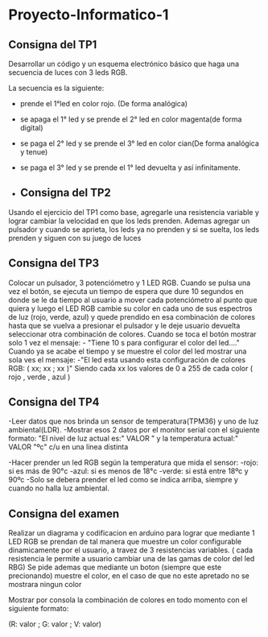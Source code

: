 # Proyecto-Informatico-1

## Consigna del TP1

Desarrollar un código y un esquema electrónico básico que haga una secuencia de luces con 3 leds RGB.

La secuencia es la siguiente: 
- prende el 1°led en color rojo. (De forma analógica)
- se apaga el 1° led y se prende el 2° led en color magenta(de forma digital)
- se paga el 2° led y se prende el 3° led en color cian(De forma analógica y tenue)
- se paga el 3° led y se prende el 1° led  devuelta y así infinitamente.

- ## Consigna del TP2

Usando el ejercicio del TP1 como base, agregarle una resistencia variable y lograr cambiar la velocidad en que los leds prenden.
Ademas agregar un pulsador y  cuando se aprieta, los leds ya no prenden y si se suelta, los leds prenden y siguen con su juego de luces

## Consigna del TP3

Colocar un pulsador, 3 potenciómetro y 1 LED RGB. 
Cuando se pulsa una vez el botón, se ejecuta un tiempo de espera que dure 10 segundos en donde se le da tiempo al usuario a mover cada potenciómetro al punto que quiera y luego el LED RGB cambie su color en cada uno de sus espectros de luz (rojo, verde, azul) y quede prendido en esa combinación de colores hasta que se vuelva a presionar el pulsador y le deje usuario devuelta seleccionar otra combinación de colores.
Cuando se toca el botón mostrar solo 1 vez el mensaje:
     - "Tiene 10 s para configurar el color del led...."
Cuando ya se acabe el tiempo y se muestre el color del led mostrar una sola ves el mensaje:
     -"El led esta usando esta configuración de colores RGB:   ( xx; xx ; xx )"
Siendo cada xx los valores de 0 a 255 de cada color  ( rojo , verde , azul )

## Consigna del TP4

-Leer datos que nos brinda un sensor de temperatura(TPM36) y uno de luz ambiental(LDR).
-Mostrar esos 2 datos por el monitor serial con el siguiente formato:
"El nivel de luz actual es:"  VALOR " y la temperatura actual:" VALOR  "ºc"   c/u en una linea distinta                                

-Hacer prender un led RGB según la temperatura que mida el sensor:
                -rojo: si es más de 90°c
                -azul: si es menos de 18°c
                -verde: si está entre 18ºc y 90ºc
 -Solo se debera prender el led como se indica arriba, siempre y cuando no halla luz ambiental.

## Consigna del examen

Realizar un diagrama y codificacion en arduino para lograr que mediante 1 LED RGB se prendan de tal manera que muestre un color configurable dinamicamente por el usuario, a travez de 3 resistencias variables. ( cada resistencia le permite a usuario cambiar una de las gamas de color del led RBG)
Se pide ademas que mediante un boton (siempre que este precionando) muestre el color, en el caso de que no este apretado no se mostrara ningun color

Mostrar por consola la combinación de colores en todo momento con el siguiente formato:

(R: valor ; G: valor ; V: valor)